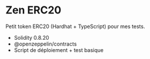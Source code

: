 # Zen ERC20

Petit token ERC20 (Hardhat + TypeScript) pour mes tests.
- Solidity 0.8.20
- @openzeppelin/contracts
- Script de déploiement + test basique
